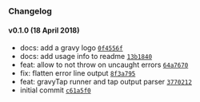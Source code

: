 ### Changelog

#### v0.1.0 (18 April 2018)
- docs: add a gravy logo [`0f4556f`](https://github.com/w33ble/gravy-tap/commit/0f4556fc9f34d119cd825d3c03fa497d7b731413)
- docs: add usage info to readme [`13b1840`](https://github.com/w33ble/gravy-tap/commit/13b1840509335668444d1329c199e006599e6561)
- feat: allow to not throw on uncaught errors [`64a7670`](https://github.com/w33ble/gravy-tap/commit/64a7670221aa4096c2cb3abe8ddd8af77c3d6c73)
- fix: flatten error line output [`8f3a795`](https://github.com/w33ble/gravy-tap/commit/8f3a795dead74d8685387aab90d70441bb69e5f8)
- feat: gravyTap runner and tap output parser [`3770212`](https://github.com/w33ble/gravy-tap/commit/37702126d26a5902e3007747723f9d8aac11c81b)
- initial commit [`c61a5f0`](https://github.com/w33ble/gravy-tap/commit/c61a5f050339314bd6fef6bd005c4a94ac5a134c)

